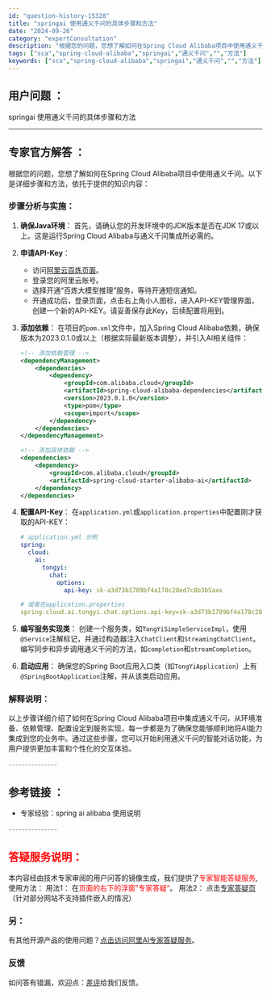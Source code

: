 ```yaml
---
id: "question-history-15328"
title: "springai 使用通义千问的具体步骤和方法"
date: "2024-09-26"
category: "expertConsultation"
description: "根据您的问题，您想了解如何在Spring Cloud Alibaba项目中使用通义千问。以下是详细步骤和方法，依托于提供的知识内容：### 步骤分析与实施：1. **确保Java环境**：   首先，请确认您的开发环境中的JDK版本是否在JDK 17或以上。这是运行Spring Cloud Alib"
tags: ["sca","spring-cloud-alibaba","springai","通义千问","","方法"]
keywords: ["sca","spring-cloud-alibaba","springai","通义千问","","方法"]
---
```


## 用户问题 ： 
 springai 使用通义千问的具体步骤和方法  

---------------
## 专家官方解答 ：

根据您的问题，您想了解如何在Spring Cloud Alibaba项目中使用通义千问。以下是详细步骤和方法，依托于提供的知识内容：

### 步骤分析与实施：

1. **确保Java环境**：
   首先，请确认您的开发环境中的JDK版本是否在JDK 17或以上。这是运行Spring Cloud Alibaba与通义千问集成所必需的。

2. **申请API-Key**：
   - 访问[阿里云百炼页面](https://www.aliyun.com/product/bailian)。
   - 登录您的阿里云账号。
   - 选择开通“百炼大模型推理”服务，等待开通短信通知。
   - 开通成功后，登录页面，点击右上角小人图标，进入API-KEY管理界面，创建一个新的API-KEY。请妥善保存此Key，后续配置将用到。

3. **添加依赖**：
   在项目的`pom.xml`文件中，加入Spring Cloud Alibaba依赖，确保版本为2023.0.1.0或以上（根据实际最新版本调整），并引入AI相关组件：
   ```xml
   <!-- 添加依赖管理 -->
   <dependencyManagement>
       <dependencies>
           <dependency>
               <groupId>com.alibaba.cloud</groupId>
               <artifactId>spring-cloud-alibaba-dependencies</artifactId>
               <version>2023.0.1.0</version>
               <type>pom</type>
               <scope>import</scope>
           </dependency>
       </dependencies>
   </dependencyManagement>

   <!-- 添加具体依赖 -->
   <dependencies>
       <dependency>
           <groupId>com.alibaba.cloud</groupId>
           <artifactId>spring-cloud-starter-alibaba-ai</artifactId>
       </dependency>
   </dependencies>
   ```

4. **配置API-Key**：
   在`application.yml`或`application.properties`中配置刚才获取的API-KEY：
   ```yaml
   # application.yml 示例
   spring:
     cloud:
       ai:
         tongyi:
           chat:
             options:
               api-key: sk-a3d73b1709bf4a178c28ed7c8b3b5axx
   
   # 或者在application.properties
   spring.cloud.ai.tongyi.chat.options.api-key=sk-a3d73b1709bf4a178c28ed7c8b3b5axx
   ```

5. **编写服务实现类**：
   创建一个服务类，如`TongYiSimpleServiceImpl`，使用`@Service`注解标记，并通过构造器注入`ChatClient`和`StreamingChatClient`。编写同步和异步调用通义千问的方法，如`completion`和`streamCompletion`。

6. **启动应用**：
   确保您的Spring Boot应用入口类（如`TongYiApplication`）上有`@SpringBootApplication`注解，并从该类启动应用。

### 解释说明：
以上步骤详细介绍了如何在Spring Cloud Alibaba项目中集成通义千问，从环境准备、依赖管理、配置设定到服务实现，每一步都是为了确保您能够顺利地将AI能力集成到您的业务中。通过这些步骤，您可以开始利用通义千问的智能对话功能，为用户提供更加丰富和个性化的交互体验。


<font color="#949494">---------------</font> 


## 参考链接 ：

* 专家经验：spring ai alibaba 使用说明 


 <font color="#949494">---------------</font> 
 


## <font color="#FF0000">答疑服务说明：</font> 

本内容经由技术专家审阅的用户问答的镜像生成，我们提供了<font color="#FF0000">专家智能答疑服务</font>,使用方法：
用法1： 在<font color="#FF0000">页面的右下的浮窗”专家答疑“</font>。
用法2： 点击[专家答疑页](https://answer.opensource.alibaba.com/docs/intro)（针对部分网站不支持插件嵌入的情况）
### 另：


有其他开源产品的使用问题？[点击访问阿里AI专家答疑服务](https://answer.opensource.alibaba.com/docs/intro)。
### 反馈
如问答有错漏，欢迎点：[差评](https://ai.nacos.io/user/feedbackByEnhancerGradePOJOID?enhancerGradePOJOId=15603)给我们反馈。
